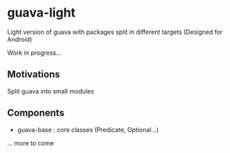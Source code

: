# guava-light

Light version of guava with packages split in different targets (Designed for Android)

Work in progress...

## Motivations

Split guava into small modules

## Components

- guava-base : core classes (Predicate, Optional...)

... more to come
